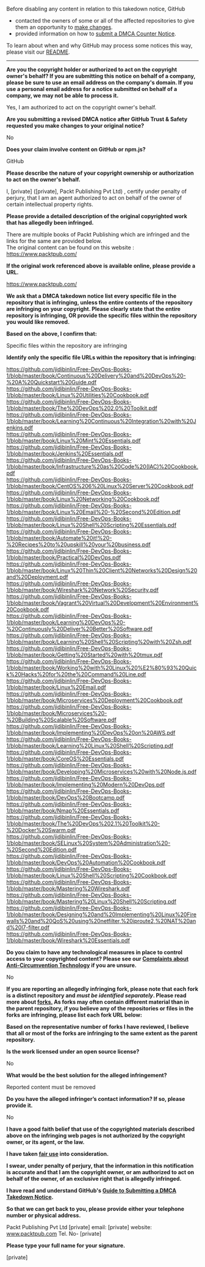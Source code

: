 Before disabling any content in relation to this takedown notice, GitHub
- contacted the owners of some or all of the affected repositories to give them an opportunity to [make changes](https://docs.github.com/en/github/site-policy/dmca-takedown-policy#a-how-does-this-actually-work).
- provided information on how to [submit a DMCA Counter Notice](https://docs.github.com/en/articles/guide-to-submitting-a-dmca-counter-notice).

To learn about when and why GitHub may process some notices this way, please visit our [README](https://github.com/github/dmca/blob/master/README.md#anatomy-of-a-takedown-notice).

---

**Are you the copyright holder or authorized to act on the copyright owner's behalf? If you are submitting this notice on behalf of a company, please be sure to use an email address on the company's domain. If you use a personal email address for a notice submitted on behalf of a company, we may not be able to process it.**  
  
Yes, I am authorized to act on the copyright owner's behalf.  
  
**Are you submitting a revised DMCA notice after GitHub Trust & Safety requested you make changes to your original notice?**  
  
No  
  
**Does your claim involve content on GitHub or npm.js?**  
  
GitHub  
  
**Please describe the nature of your copyright ownership or authorization to act on the owner's behalf.**  
  
I, [private] ([private], Packt Publishing Pvt Ltd) , certify under penalty of perjury, that I am an agent authorized to act on behalf of the owner of certain intellectual property rights.  
  
**Please provide a detailed description of the original copyrighted work that has allegedly been infringed.**  
  
There are multiple books of Packt Publishing which are infringed and the links for the same are provided below.  
The original content can be found on this website :  
https://www.packtpub.com/  
  
**If the original work referenced above is available online, please provide a URL.**  
  
https://www.packtpub.com/  
  
**We ask that a DMCA takedown notice list every specific file in the repository that is infringing, unless the entire contents of the repository are infringing on your copyright. Please clearly state that the entire repository is infringing, OR provide the specific files within the repository you would like removed.**  
  
**Based on the above, I confirm that:**  
  
Specific files within the repository are infringing  
  
**Identify only the specific file URLs within the repository that is infringing:**  
  
https://github.com/jidibinlin/Free-DevOps-Books-1/blob/master/book/Continuous%20Delivery%20and%20DevOps%20-%20A%20Quickstart%20Guide.pdf  
https://github.com/jidibinlin/Free-DevOps-Books-1/blob/master/book/Linux%20Utilities%20Cookbook.pdf  
https://github.com/jidibinlin/Free-DevOps-Books-1/blob/master/book/The%20DevOps%202.0%20Toolkit.pdf  
https://github.com/jidibinlin/Free-DevOps-Books-1/blob/master/book/Learning%20Continuous%20Integration%20with%20Jenkins.pdf  
https://github.com/jidibinlin/Free-DevOps-Books-1/blob/master/book/Linux%20Mint%20Essentials.pdf  
https://github.com/jidibinlin/Free-DevOps-Books-1/blob/master/book/Jenkins%20Essentials.pdf  
https://github.com/jidibinlin/Free-DevOps-Books-1/blob/master/book/Infrastructure%20as%20Code%20(IAC)%20Cookbook.pdf  
https://github.com/jidibinlin/Free-DevOps-Books-1/blob/master/book/CentOS%206%20Linux%20Server%20Cookbook.pdf  
https://github.com/jidibinlin/Free-DevOps-Books-1/blob/master/book/Linux%20Networking%20Cookbook.pdf  
https://github.com/jidibinlin/Free-DevOps-Books-1/blob/master/book/Linux%20Email%20-%20Second%20Edition.pdf  
https://github.com/jidibinlin/Free-DevOps-Books-1/blob/master/book/Linux%20Shell%20Scripting%20Essentials.pdf  
https://github.com/jidibinlin/Free-DevOps-Books-1/blob/master/book/Automate%20it!%20-%20Recipes%20to%20upskill%20your%20business.pdf  
https://github.com/jidibinlin/Free-DevOps-Books-1/blob/master/book/Practical%20DevOps.pdf  
https://github.com/jidibinlin/Free-DevOps-Books-1/blob/master/book/Linux%20Thin%20Client%20Networks%20Design%20and%20Deployment.pdf  
https://github.com/jidibinlin/Free-DevOps-Books-1/blob/master/book/Wireshark%20Network%20Security.pdf  
https://github.com/jidibinlin/Free-DevOps-Books-1/blob/master/book/Vagrant%20Virtual%20Development%20Environment%20Cookbook.pdf  
https://github.com/jidibinlin/Free-DevOps-Books-1/blob/master/book/Learning%20DevOps%20-%20Continuously%20Deliver%20Better%20Software.pdf  
https://github.com/jidibinlin/Free-DevOps-Books-1/blob/master/book/Learning%20Shell%20Scripting%20with%20Zsh.pdf  
https://github.com/jidibinlin/Free-DevOps-Books-1/blob/master/book/Getting%20Started%20with%20tmux.pdf  
https://github.com/jidibinlin/Free-DevOps-Books-1/blob/master/book/Working%20with%20Linux%20%E2%80%93%20Quick%20Hacks%20for%20the%20Command%20Line.pdf  
https://github.com/jidibinlin/Free-DevOps-Books-1/blob/master/book/Linux%20Email.pdf  
https://github.com/jidibinlin/Free-DevOps-Books-1/blob/master/book/Microservices%20Deployment%20Cookbook.pdf  
https://github.com/jidibinlin/Free-DevOps-Books-1/blob/master/book/Microservices%20-%20Building%20Scalable%20Software.pdf  
https://github.com/jidibinlin/Free-DevOps-Books-1/blob/master/book/Implementing%20DevOps%20on%20AWS.pdf  
https://github.com/jidibinlin/Free-DevOps-Books-1/blob/master/book/Learning%20Linux%20Shell%20Scripting.pdf  
https://github.com/jidibinlin/Free-DevOps-Books-1/blob/master/book/CoreOS%20Essentials.pdf  
https://github.com/jidibinlin/Free-DevOps-Books-1/blob/master/book/Developing%20Microservices%20with%20Node.js.pdf  
https://github.com/jidibinlin/Free-DevOps-Books-1/blob/master/book/Implementing%20Modern%20DevOps.pdf  
https://github.com/jidibinlin/Free-DevOps-Books-1/blob/master/book/DevOps%20Bootcamp.pdf  
https://github.com/jidibinlin/Free-DevOps-Books-1/blob/master/book/Nmap%20Essentials.pdf  
https://github.com/jidibinlin/Free-DevOps-Books-1/blob/master/book/The%20DevOps%202.1%20Toolkit%20-%20Docker%20Swarm.pdf  
https://github.com/jidibinlin/Free-DevOps-Books-1/blob/master/book/SELinux%20System%20Administration%20-%20Second%20Edition.pdf  
https://github.com/jidibinlin/Free-DevOps-Books-1/blob/master/book/DevOps%20Automation%20Cookbook.pdf  
https://github.com/jidibinlin/Free-DevOps-Books-1/blob/master/book/Linux%20Shell%20Scripting%20Cookbook.pdf  
https://github.com/jidibinlin/Free-DevOps-Books-1/blob/master/book/Mastering%20Wireshark.pdf  
https://github.com/jidibinlin/Free-DevOps-Books-1/blob/master/book/Mastering%20Linux%20Shell%20Scripting.pdf  
https://github.com/jidibinlin/Free-DevOps-Books-1/blob/master/book/Designing%20and%20Implementing%20Linux%20Firewalls%20and%20QoS%20using%20netfilter,%20iproute2,%20NAT%20and%20l7-filter.pdf  
https://github.com/jidibinlin/Free-DevOps-Books-1/blob/master/book/Wireshark%20Essentials.pdf  
  
**Do you claim to have any technological measures in place to control access to your copyrighted content? Please see our <a href="https://docs.github.com/articles/guide-to-submitting-a-dmca-takedown-notice#complaints-about-anti-circumvention-technology">Complaints about Anti-Circumvention Technology</a> if you are unsure.**  
  
No  
  
**If you are reporting an allegedly infringing fork, please note that each fork is a distinct repository and <i>must be identified separately</i>. Please read more about <a href="https://docs.github.com/articles/dmca-takedown-policy#b-what-about-forks-or-whats-a-fork">forks.</a> As forks may often contain different material than in the parent repository, if you believe any of the repositories or files in the forks are infringing, please list each fork URL below:**  
  
**Based on the representative number of forks I have reviewed, I believe that all or most of the forks are infringing to the same extent as the parent repository.**  
  
**Is the work licensed under an open source license?**  
  
No  
  
**What would be the best solution for the alleged infringement?**  
  
Reported content must be removed  
  
**Do you have the alleged infringer’s contact information? If so, please provide it.**  
  
No  
  
**I have a good faith belief that use of the copyrighted materials described above on the infringing web pages is not authorized by the copyright owner, or its agent, or the law.**  
  
**I have taken <a href="https://www.lumendatabase.org/topics/22">fair use</a> into consideration.**  
  
**I swear, under penalty of perjury, that the information in this notification is accurate and that I am the copyright owner, or am authorized to act on behalf of the owner, of an exclusive right that is allegedly infringed.**  
  
**I have read and understand GitHub's <a href="https://docs.github.com/articles/guide-to-submitting-a-dmca-takedown-notice/">Guide to Submitting a DMCA Takedown Notice</a>.**  
  
**So that we can get back to you, please provide either your telephone number or physical address.**  
  
Packt Publishing Pvt Ltd [private] email: [private] website: www.packtpub.com Tel. No- [private]
  
**Please type your full name for your signature.**  
  
[private]

